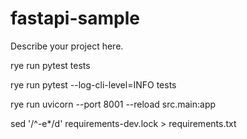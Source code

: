 # fastapi-sample

Describe your project here.

rye run pytest tests

rye run pytest --log-cli-level=INFO tests

rye run uvicorn --port 8001 --reload src.main:app

sed '/^-e*/d' requirements-dev.lock > requirements.txt